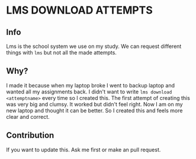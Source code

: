 # LMS DOWNLOAD ATTEMPTS

## Info

Lms is the school system we use on my study.
We can request different things with `lms` but not all the made attempts.

## Why?

I made it because when my laptop broke I went to backup laptop and wanted all my assignments back.
I didn't want to write `lms download <attemptname>` every time so I created this.
The first attempt of creating this was very big and clumsy. It worked but didn't feel right.
Now I am on my new laptop and thought it can be better.
So I created this and feels more clear and correct.

## Contribution

If you want to update this. Ask me first or make an pull request.
